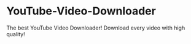# YouTube-Video-Downloader
The best YouTube Video Downloader! Download every video with high quality!
